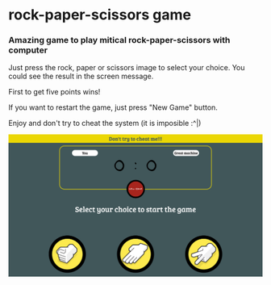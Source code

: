 # rock-paper-scissors game

### Amazing game to play mitical rock-paper-scissors with computer

Just press the rock, paper or scissors image to select your choice. You could see the result in the screen message.

First to get five points wins!

If you want to restart the game, just press "New Game" button.

Enjoy and don't try to cheat the system (it is imposible :^|)

<img src="app-image.png">

